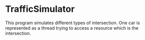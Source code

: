 # TrafficSimulator
This program simulates different types of intersection. One car is represented as a thread trying to access a resource which is the intersection.
